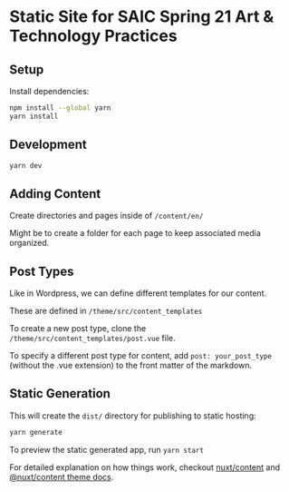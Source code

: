 # Static Site for SAIC Spring 21 Art & Technology Practices

## Setup

Install dependencies:

```bash
npm install --global yarn
yarn install
```

## Development

```bash
yarn dev
```
## Adding Content
Create directories and pages inside of `/content/en/`

Might be to create a folder for each page to keep associated media organized.

## Post Types
Like in Wordpress, we can define different templates for our content.

These are defined in `/theme/src/content_templates`

To create a new post type, clone the `/theme/src/content_templates/post.vue` file.

To specify a different post type for content, add `post: your_post_type` (without the .vue extension) to the front matter of the markdown.

## Static Generation

This will create the `dist/` directory for publishing to static hosting:

```bash
yarn generate
```

To preview the static generated app, run `yarn start`

For detailed explanation on how things work, checkout [nuxt/content](https://content.nuxtjs.org) and [@nuxt/content theme docs](https://content.nuxtjs.org/themes-docs).
